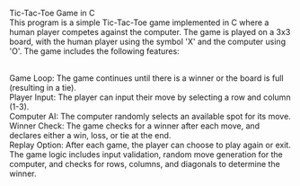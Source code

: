 Tic-Tac-Toe Game in C<br>
This program is a simple Tic-Tac-Toe game implemented in C where a human player competes against the computer. The game is played on a 3x3 board, with the human player using the symbol 'X' and the computer using 'O'. The game includes the following features:<br><br>

Game Loop: The game continues until there is a winner or the board is full (resulting in a tie).<br>
Player Input: The player can input their move by selecting a row and column (1-3).<br>
Computer AI: The computer randomly selects an available spot for its move.<br>
Winner Check: The game checks for a winner after each move, and declares either a win, loss, or tie at the end.<br>
Replay Option: After each game, the player can choose to play again or exit.<br>
The game logic includes input validation, random move generation for the computer, and checks for rows, columns, and diagonals to determine the winner.<br>
